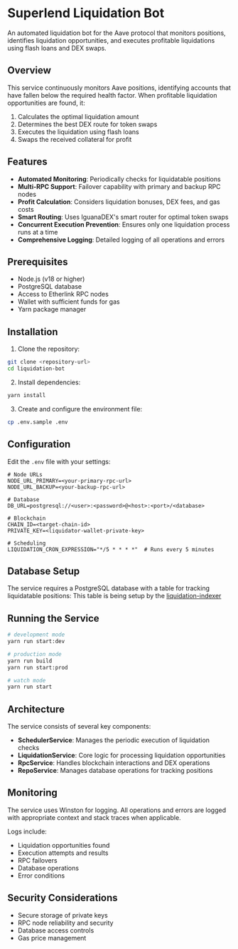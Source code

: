 # Superlend Liquidation Bot

An automated liquidation bot for the Aave protocol that monitors positions, identifies liquidation opportunities, and executes profitable liquidations using flash loans and DEX swaps.

## Overview

This service continuously monitors Aave positions, identifying accounts that have fallen below the required health factor. When profitable liquidation opportunities are found, it:

1. Calculates the optimal liquidation amount
2. Determines the best DEX route for token swaps
3. Executes the liquidation using flash loans
4. Swaps the received collateral for profit

## Features

- **Automated Monitoring**: Periodically checks for liquidatable positions
- **Multi-RPC Support**: Failover capability with primary and backup RPC nodes
- **Profit Calculation**: Considers liquidation bonuses, DEX fees, and gas costs
- **Smart Routing**: Uses IguanaDEX's smart router for optimal token swaps
- **Concurrent Execution Prevention**: Ensures only one liquidation process runs at a time
- **Comprehensive Logging**: Detailed logging of all operations and errors

## Prerequisites

- Node.js (v18 or higher)
- PostgreSQL database
- Access to Etherlink RPC nodes
- Wallet with sufficient funds for gas
- Yarn package manager

## Installation

1. Clone the repository:

```bash
git clone <repository-url>
cd liquidation-bot
```

2. Install dependencies:

```bash
yarn install
```

3. Create and configure the environment file:

```bash
cp .env.sample .env
```

## Configuration

Edit the `.env` file with your settings:

```env
# Node URLs
NODE_URL_PRIMARY=<your-primary-rpc-url>
NODE_URL_BACKUP=<your-backup-rpc-url>

# Database
DB_URL=postgresql://<user>:<password>@<host>:<port>/<database>

# Blockchain
CHAIN_ID=<target-chain-id>
PRIVATE_KEY=<liquidator-wallet-private-key>

# Scheduling
LIQUIDATION_CRON_EXPRESSION="*/5 * * * *"  # Runs every 5 minutes
```

## Database Setup

The service requires a PostgreSQL database with a table for tracking liquidatable positions:
This table is being setup by the [liquidation-indexer](https://github.com/Superlend/liquidation-bot-indexer)

## Running the Service

```bash
# development mode
yarn run start:dev

# production mode
yarn run build
yarn run start:prod

# watch mode
yarn run start
```

## Architecture

The service consists of several key components:

- **SchedulerService**: Manages the periodic execution of liquidation checks
- **LiquidationService**: Core logic for processing liquidation opportunities
- **RpcService**: Handles blockchain interactions and DEX operations
- **RepoService**: Manages database operations for tracking positions

## Monitoring

The service uses Winston for logging. All operations and errors are logged with appropriate context and stack traces when applicable.

Logs include:

- Liquidation opportunities found
- Execution attempts and results
- RPC failovers
- Database operations
- Error conditions

## Security Considerations

- Secure storage of private keys
- RPC node reliability and security
- Database access controls
- Gas price management
